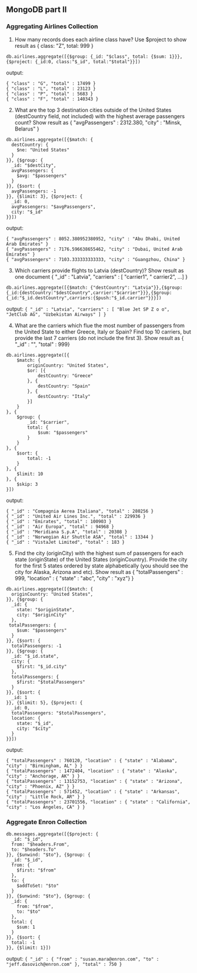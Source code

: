 ## MongoDB part II

### Aggregating Airlines Collection

1. How many records does each airline class have? Use $project to show result as { class:
"Z", total: 999 }  
  
```db.airlines.aggregate([{$group: {_id: "$class", total: {$sum: 1}}}, {$project: {_id:0, class:"$_id", total:"$total"}}])```  
  
output: 
```
{ "class" : "G", "total" : 17499 }
{ "class" : "L", "total" : 23123 }
{ "class" : "P", "total" : 5683 }
{ "class" : "F", "total" : 140343 }
```  

2. What are the top 3 destination cities outside of the United States (destCountry field, not
included) with the highest average passengers count? Show result as { "avgPassengers" :
2312.380, "city" : "Minsk, Belarus" }  

```
db.airlines.aggregate([{$match: {
  destCountry: {
    $ne: "United States"
  }
}}, {$group: {
  _id: "$destCity",
  avgPassengers: {
    $avg: "$passengers"
  }
}}, {$sort: {
  avgPassengers: -1
}}, {$limit: 3}, {$project: {
  _id: 0,
  avgPassengers: "$avgPassengers",
  city: "$_id"
}}])
```  

output:  

```
{ "avgPassengers" : 8052.380952380952, "city" : "Abu Dhabi, United Arab Emirates" }
{ "avgPassengers" : 7176.596638655462, "city" : "Dubai, United Arab Emirates" }
{ "avgPassengers" : 7103.333333333333, "city" : "Guangzhou, China" }
```  


3. Which carriers provide flights to Latvia (destCountry)? Show result as one document {
"_id" : "Latvia", "carriers" : [ "carrier1", " carrier2", …] }  

```db.airlines.aggregate([{$match: {"destCountry": "Latvia"}},{$group:{_id:{destCountry:"$destCountry",carrier:"$carrier"}}},{$group:{_id:"$_id.destCountry",carriers:{$push:"$_id.carrier"}}}])```  

output: ```{ "_id" : "Latvia", "carriers" : [ "Blue Jet SP Z o o", "JetClub AG", "Uzbekistan Airways" ] }```  


4. What are the carriers which flue the most number of passengers from the United State to either
Greece, Italy or Spain? Find top 10 carriers, but provide the last 7 carriers (do not include the
first 3). Show result as { "_id" : "<carrier>", "total" : 999}  

```
db.airlines.aggregate([{
    $match: {
        originCountry: "United States",
        $or: [{
            destCountry: "Greece"
        }, {
            destCountry: "Spain"
        }, {
            destCountry: "Italy"
        }]
    }
}, {
    $group: {
        _id: "$carrier",
        total: {
            $sum: "$passengers"
        }
    }
}, {
    $sort: {
        total: -1
    }
}, {
    $limit: 10
}, {
    $skip: 3
}])
```  
output: 
```
{ "_id" : "Compagnia Aerea Italiana", "total" : 280256 }
{ "_id" : "United Air Lines Inc.", "total" : 229936 }
{ "_id" : "Emirates", "total" : 100903 }
{ "_id" : "Air Europa", "total" : 94968 }
{ "_id" : "Meridiana S.p.A", "total" : 20308 }
{ "_id" : "Norwegian Air Shuttle ASA", "total" : 13344 }
{ "_id" : "VistaJet Limited", "total" : 183 }
```  

5. Find the city (originCity) with the highest sum of passengers for each state (originState)
of the United States (originCountry). Provide the city for the first 5 states ordered by state
alphabetically (you should see the city for Alaska, Arizona and etc). Show result as {
"totalPassengers" : 999, "location" : { "state" : "abc", "city" : "xyz"} }  
```
db.airlines.aggregate([{$match: {
  originCountry: "United States",
}}, {$group: {
  _id: {
    state: "$originState",
    city: "$originCity"
  },
 totalPassengers: {
    $sum: "$passengers"
  }
}}, {$sort: {
  totalPassengers: -1
}}, {$group: {
  _id: "$_id.state",
  city: {
    $first: "$_id.city"
  },
  totalPassengers: {
    $first: "$totalPassengers"
  }
}}, {$sort: {
  _id: 1
}}, {$limit: 5}, {$project: {
  _id: 0,
  totalPassengers: "$totalPassengers",
  location: {
    state: "$_id",
    city: "$city"
  }
}}])
```  
output: 
```
{ "totalPassengers" : 760120, "location" : { "state" : "Alabama", "city" : "Birmingham, AL" } }
{ "totalPassengers" : 1472404, "location" : { "state" : "Alaska", "city" : "Anchorage, AK" } }
{ "totalPassengers" : 13152753, "location" : { "state" : "Arizona", "city" : "Phoenix, AZ" } }
{ "totalPassengers" : 571452, "location" : { "state" : "Arkansas", "city" : "Little Rock, AR" } }
{ "totalPassengers" : 23701556, "location" : { "state" : "California", "city" : "Los Angeles, CA" } }

```  

### Aggregate Enron Collection

```
db.messages.aggregate([{$project: {
  _id: "$_id",
  from: "$headers.From",
  to: "$headers.To"
}}, {$unwind: "$to"}, {$group: {
  _id: "$_id",
  from: {
    $first: "$from"
  },
  to: {
    $addToSet: "$to"
  }
}}, {$unwind: "$to"}, {$group: {
  _id: {
    from: "$from",
    to: "$to"
  },
  total: {
    $sum: 1
  }
}}, {$sort: {
  total: -1
}}, {$limit: 1}])
```

output: 
```{ "_id" : { "from" : "susan.mara@enron.com", "to" : "jeff.dasovich@enron.com" }, "total" : 750 }```
